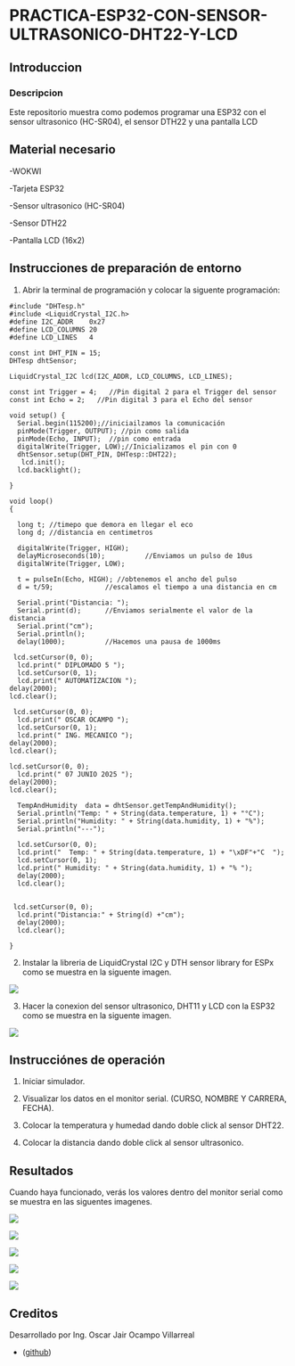 # PRACTICA-ESP32-CON-SENSOR-ULTRASONICO-DHT22-Y-LCD

## Introduccion

### Descripcion

Este repositorio muestra como podemos programar una ESP32 con el sensor ultrasonico (HC-SR04), el sensor DTH22 y una pantalla LCD

## Material necesario

-WOKWI

-Tarjeta ESP32

-Sensor ultrasonico (HC-SR04)

-Sensor DTH22

-Pantalla LCD (16x2)

## Instrucciones de preparación de entorno

1. Abrir la terminal de programación y colocar la siguente programación:

```
#include "DHTesp.h"
#include <LiquidCrystal_I2C.h>
#define I2C_ADDR    0x27
#define LCD_COLUMNS 20
#define LCD_LINES   4

const int DHT_PIN = 15;
DHTesp dhtSensor;

LiquidCrystal_I2C lcd(I2C_ADDR, LCD_COLUMNS, LCD_LINES);

const int Trigger = 4;   //Pin digital 2 para el Trigger del sensor
const int Echo = 2;   //Pin digital 3 para el Echo del sensor

void setup() {
  Serial.begin(115200);//iniciailzamos la comunicación
  pinMode(Trigger, OUTPUT); //pin como salida
  pinMode(Echo, INPUT);  //pin como entrada
  digitalWrite(Trigger, LOW);//Inicializamos el pin con 0
  dhtSensor.setup(DHT_PIN, DHTesp::DHT22);
   lcd.init();
  lcd.backlight();

}

void loop()
{

  long t; //timepo que demora en llegar el eco
  long d; //distancia en centimetros

  digitalWrite(Trigger, HIGH);
  delayMicroseconds(10);          //Enviamos un pulso de 10us
  digitalWrite(Trigger, LOW);
  
  t = pulseIn(Echo, HIGH); //obtenemos el ancho del pulso
  d = t/59;             //escalamos el tiempo a una distancia en cm
  
  Serial.print("Distancia: ");
  Serial.print(d);      //Enviamos serialmente el valor de la distancia
  Serial.print("cm");
  Serial.println();
  delay(1000);          //Hacemos una pausa de 1000ms

 lcd.setCursor(0, 0);
  lcd.print(" DIPLOMADO 5 ");
  lcd.setCursor(0, 1);
  lcd.print(" AUTOMATIZACION ");
delay(2000);
lcd.clear();
 
 lcd.setCursor(0, 0);
  lcd.print(" OSCAR OCAMPO ");
  lcd.setCursor(0, 1);
  lcd.print(" ING. MECANICO ");
delay(2000);
lcd.clear();

lcd.setCursor(0, 0);
  lcd.print(" 07 JUNIO 2025 ");
delay(2000);
lcd.clear();

  TempAndHumidity  data = dhtSensor.getTempAndHumidity();
  Serial.println("Temp: " + String(data.temperature, 1) + "°C");
  Serial.println("Humidity: " + String(data.humidity, 1) + "%");
  Serial.println("---");
  
  lcd.setCursor(0, 0);
  lcd.print("  Temp: " + String(data.temperature, 1) + "\xDF"+"C  ");
  lcd.setCursor(0, 1);
  lcd.print(" Humidity: " + String(data.humidity, 1) + "% ");
  delay(2000);
  lcd.clear();


 lcd.setCursor(0, 0);
  lcd.print("Distancia:" + String(d) +"cm");
  delay(2000);
  lcd.clear();

}
```

2. Instalar la libreria de LiquidCrystal I2C y DTH sensor library for ESPx como se muestra en la siguente imagen.

![](https://github.com/OSCAROV2058/PRACTICA-ESP32-CON-SENSOR-ULTRASONICO-DHT11-Y-LCD/blob/main/image.png?raw=true)

3. Hacer la conexion del sensor ultrasonico, DHT11 y LCD con la ESP32 como se muestra en la siguente imagen.

![](https://github.com/OSCAROV2058/PRACTICA-ESP32-CON-SENSOR-ULTRASONICO-DHT11-Y-LCD/blob/main/image%20(14).png?raw=true)

## Instrucciónes de operación

1. Iniciar simulador.

2. Visualizar los datos en el monitor serial. (CURSO, NOMBRE Y CARRERA, FECHA).

3. Colocar la temperatura y humedad dando doble click al sensor DHT22.
   
4. Colocar la distancia dando doble click al sensor ultrasonico.

## Resultados

Cuando haya funcionado, verás los valores dentro del monitor serial como se muestra en las siguentes imagenes.

![](https://github.com/OSCAROV2058/PRACTICA-ESP32-CON-SENSOR-ULTRASONICO-DHT11-Y-LCD/blob/main/image%20(15).png?raw=true)

![](https://github.com/OSCAROV2058/PRACTICA-ESP32-CON-SENSOR-ULTRASONICO-DHT11-Y-LCD/blob/main/image%20(16).png?raw=true)

![](https://github.com/OSCAROV2058/PRACTICA-ESP32-CON-SENSOR-ULTRASONICO-DHT11-Y-LCD/blob/main/image%20(17).png?raw=true)

![](https://github.com/OSCAROV2058/PRACTICA-ESP32-CON-SENSOR-ULTRASONICO-DHT11-Y-LCD/blob/main/image%20(18).png?raw=true)

![](https://github.com/OSCAROV2058/PRACTICA-ESP32-CON-SENSOR-ULTRASONICO-DHT11-Y-LCD/blob/main/image%20(19).png?raw=true)

## Creditos

Desarrollado por Ing. Oscar Jair Ocampo Villarreal
- ([github](https://github.com/OSCAROV2058))
